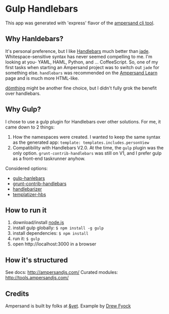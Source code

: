 # Gulp Handlebars

This app was generated with 'express' flavor of the [ampersand cli tool](http://ampersandjs.com/learn/quick-start-guide).

## Why Hanldebars?

It's personal preference, but I like [Handlebars](http://handlebarsjs.com/) much better than [jade](http://jade-lang.com/). Whitespace-sensitive syntax has never seemed compelling to me. I'm looking at you- YAML, HAML, Python, and ... CoffeeScript. So, one of my first tasks when starting an Ampersand project was to switch out `jade` for something else. `handlebars` was recommended on the [Ampersand Learn](http://ampersandjs.com/learn/templates) page and is much more HTML-like.

[dömthing](https://github.com/latentflip/domthing) might be another fine choice, but I didn't fully grok the benefit over handlebars.

## Why Gulp?

I chose to use a gulp plugin for Handlebars over other solutions. For me, it came down to 2 things:
1. How the namespaces were created. I wanted to keep the same syntax as the generated app: `template: templates.includes.personView`
2. Compatibility with Handlebars V2.0. At the time, the `gulp` plugin was the only option. `grunt-contrib-handlebars` was still on V1, and I prefer gulp as a front-end taskrunner anyhow.

Considered options:

- [gulp-hanlebars](https://github.com/lazd/gulp-handlebars)
- [grunt-contrib-handlebars](https://github.com/gruntjs/grunt-contrib-handlebars)
- [handlebarizer](https://www.npmjs.org/package/handlebarizer)
- [templatizer-hbs](https://www.npmjs.org/package/templatizer-hbs)

## How to run it

1. download/install [node.js](http://nodejs.org/)
1. install gulp globally: `$ npm install -g gulp`
1. install dependencies: `$ npm install`
1. run it: `$ gulp`
1. open http://localhost:3000 in a browser

## How it's structured

See docs: http://ampersandjs.com/
Curated modules: http://tools.ampersandjs.com/

## Credits

Ampersand is built by folks at [&yet](http://andyet.com).
Example by [Drew Fyock](https://github.com/fyockm)
